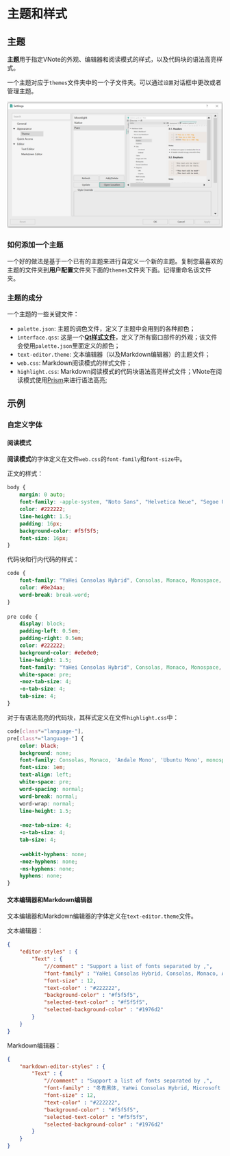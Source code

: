 # 主题和样式
## 主题
**主题**用于指定VNote的外观、编辑器和阅读模式的样式，以及代码块的语法高亮样式。

一个主题对应于`themes`文件夹中的一个子文件夹。可以通过`设置`对话框中更改或者管理主题。

![](vx_images/2288635109882.png)

### 如何添加一个主题
一个好的做法是基于一个已有的主题来进行自定义一个新的主题。复制您最喜欢的主题的文件夹到**用户配置**文件夹下面的`themes`文件夹下面。记得重命名该文件夹。

### 主题的成分
一个主题的一些关键文件：

- `palette.json`: 主题的调色文件，定义了主题中会用到的各种颜色；
- `interface.qss`: 这是一个[**Qt样式文件**](http://doc.qt.io/qt-5/stylesheet-reference.html)，定义了所有窗口部件的外观；该文件会使用`palette.json`里面定义的颜色；
- `text-editor.theme`: 文本编辑器（以及Markdown编辑器）的主题文件；
- `web.css`: Markdown阅读模式的样式文件；
- `highlight.css`: Markdown阅读模式的代码块语法高亮样式文件；VNote在阅读模式使用[Prism](https://prismjs.com/)来进行语法高亮;

## 示例
### 自定义字体
#### 阅读模式
**阅读模式**的字体定义在文件`web.css`的`font-family`和`font-size`中。

正文的样式：

```css
body {
    margin: 0 auto;
    font-family: -apple-system, "Noto Sans", "Helvetica Neue", "Segoe UI", Helvetica, sans-serif, Tahoma, Arial, Geneva, Georgia, Palatino, "Times New Roman", "冬青黑体", "YaHei Consolas Hybrid", "Microsoft YaHei", "微软雅黑", "Microsoft YaHei UI", "WenQuanYi Micro Hei", "文泉驿雅黑", Dengxian, "等线体", STXihei, "华文细黑", "Liberation Sans", "Droid Sans", NSimSun, "新宋体", SimSun, "宋体", "Apple Color Emoji", "Segoe UI Emoji";
    color: #222222;
    line-height: 1.5;
    padding: 16px;
    background-color: #f5f5f5;
    font-size: 16px;
}
```

代码块和行内代码的样式：

```css
code {
    font-family: "YaHei Consolas Hybrid", Consolas, Monaco, Monospace, Courier;
    color: #8e24aa;
    word-break: break-word;
}

pre code {
    display: block;
    padding-left: 0.5em;
    padding-right: 0.5em;
    color: #222222;
    background-color: #e0e0e0;
    line-height: 1.5;
    font-family: "YaHei Consolas Hybrid", Consolas, Monaco, Monospace, Courier;
    white-space: pre;
    -moz-tab-size: 4;
    -o-tab-size: 4;
    tab-size: 4;
}
```

对于有语法高亮的代码块，其样式定义在文件`highlight.css`中：

```css
code[class*="language-"],
pre[class*="language-"] {
    color: black;
    background: none;
    font-family: Consolas, Monaco, 'Andale Mono', 'Ubuntu Mono', monospace;
    font-size: 1em;
    text-align: left;
    white-space: pre;
    word-spacing: normal;
    word-break: normal;
    word-wrap: normal;
    line-height: 1.5;

    -moz-tab-size: 4;
    -o-tab-size: 4;
    tab-size: 4;

    -webkit-hyphens: none;
    -moz-hyphens: none;
    -ms-hyphens: none;
    hyphens: none;
}
```

#### 文本编辑器和Markdown编辑器
文本编辑器和Markdown编辑器的字体定义在`text-editor.theme`文件。

文本编辑器：

```json
{
    "editor-styles" : {
        "Text" : {
            "//comment" : "Support a list of fonts separated by ,",
            "font-family" : "YaHei Consolas Hybrid, Consolas, Monaco, Andale Mono, Monospace, Courier New",
            "font-size" : 12,
            "text-color" : "#222222",
            "background-color" : "#f5f5f5",
            "selected-text-color" : "#f5f5f5",
            "selected-background-color" : "#1976d2"
        }
    }
}
```

Markdown编辑器：

```json
{
    "markdown-editor-styles" : {
        "Text" : {
            "//comment" : "Support a list of fonts separated by ,",
            "font-family" : "冬青黑体, YaHei Consolas Hybrid, Microsoft YaHei, 微软雅黑, Microsoft YaHei UI, WenQuanYi Micro Hei, 文泉驿雅黑, Dengxian, 等线体, STXihei, 华文细黑, Liberation Sans, Droid Sans, NSimSun, 新宋体, SimSun, 宋体, Verdana, Helvetica, sans-serif, Tahoma, Arial, Geneva, Georgia, Times New Roman",
            "font-size" : 12,
            "text-color" : "#222222",
            "background-color" : "#f5f5f5",
            "selected-text-color" : "#f5f5f5",
            "selected-background-color" : "#1976d2"
        }
    }
}
```
